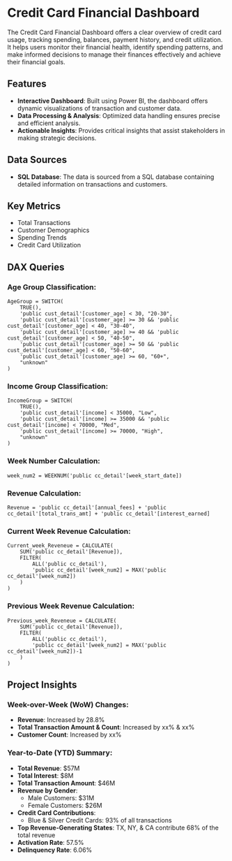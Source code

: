 # Credit Card Financial Dashboard
The Credit Card Financial Dashboard offers a clear overview of credit card usage, tracking spending, balances, payment history, and credit utilization. It helps users monitor their financial health, identify spending patterns, and make informed decisions to manage their finances effectively and achieve their financial goals.

## Features
- **Interactive Dashboard**: Built using Power BI, the dashboard offers dynamic visualizations of transaction and customer data.
- **Data Processing & Analysis**: Optimized data handling ensures precise and efficient analysis.
- **Actionable Insights**: Provides critical insights that assist stakeholders in making strategic decisions.

## Data Sources
- **SQL Database**: The data is sourced from a SQL database containing detailed information on transactions and customers.

## Key Metrics
- Total Transactions
- Customer Demographics
- Spending Trends
- Credit Card Utilization

## DAX Queries

### Age Group Classification:
```DAX
AgeGroup = SWITCH(
    TRUE(),
    'public cust_detail'[customer_age] < 30, "20-30",
    'public cust_detail'[customer_age] >= 30 && 'public cust_detail'[customer_age] < 40, "30-40",
    'public cust_detail'[customer_age] >= 40 && 'public cust_detail'[customer_age] < 50, "40-50",
    'public cust_detail'[customer_age] >= 50 && 'public cust_detail'[customer_age] < 60, "50-60",
    'public cust_detail'[customer_age] >= 60, "60+",
    "unknown"
)
```

### Income Group Classification:
```DAX
IncomeGroup = SWITCH(
    TRUE(),
    'public cust_detail'[income] < 35000, "Low",
    'public cust_detail'[income] >= 35000 && 'public cust_detail'[income] < 70000, "Med",
    'public cust_detail'[income] >= 70000, "High",
    "unknown"
)
```

### Week Number Calculation:
```DAX
week_num2 = WEEKNUM('public cc_detail'[week_start_date])
```

### Revenue Calculation:
```DAX
Revenue = 'public cc_detail'[annual_fees] + 'public cc_detail'[total_trans_amt] + 'public cc_detail'[interest_earned]
```

### Current Week Revenue Calculation:
```DAX
Current_week_Reveneue = CALCULATE(
    SUM('public cc_detail'[Revenue]),
    FILTER(
        ALL('public cc_detail'),
        'public cc_detail'[week_num2] = MAX('public cc_detail'[week_num2])
    )
)
```

### Previous Week Revenue Calculation:
```DAX
Previous_week_Reveneue = CALCULATE(
    SUM('public cc_detail'[Revenue]),
    FILTER(
        ALL('public cc_detail'),
        'public cc_detail'[week_num2] = MAX('public cc_detail'[week_num2])-1
    )
)
```

## Project Insights

### Week-over-Week (WoW) Changes:
- **Revenue**: Increased by 28.8%
- **Total Transaction Amount & Count**: Increased by xx% & xx%
- **Customer Count**: Increased by xx%

### Year-to-Date (YTD) Summary:
- **Total Revenue**: $57M
- **Total Interest**: $8M
- **Total Transaction Amount**: $46M
- **Revenue by Gender**:
  - Male Customers: $31M
  - Female Customers: $26M
- **Credit Card Contributions**:
  - Blue & Silver Credit Cards: 93% of all transactions
- **Top Revenue-Generating States**: TX, NY, & CA contribute 68% of the total revenue
- **Activation Rate**: 57.5%
- **Delinquency Rate**: 6.06%


